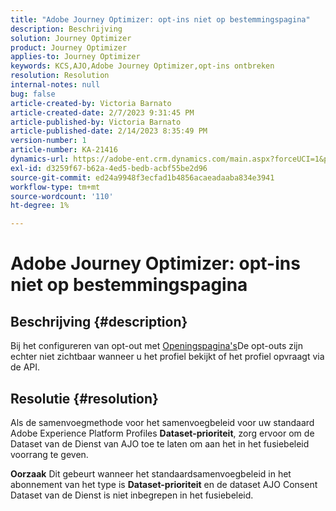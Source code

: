 ```yaml
---
title: "Adobe Journey Optimizer: opt-ins niet op bestemmingspagina"
description: Beschrijving
solution: Journey Optimizer
product: Journey Optimizer
applies-to: Journey Optimizer
keywords: KCS,AJO,Adobe Journey Optimizer,opt-ins ontbreken
resolution: Resolution
internal-notes: null
bug: false
article-created-by: Victoria Barnato
article-created-date: 2/7/2023 9:31:45 PM
article-published-by: Victoria Barnato
article-published-date: 2/14/2023 8:35:49 PM
version-number: 1
article-number: KA-21416
dynamics-url: https://adobe-ent.crm.dynamics.com/main.aspx?forceUCI=1&pagetype=entityrecord&etn=knowledgearticle&id=1b9b39cf-2ea7-ed11-aad1-6045bd0065f9
exl-id: d3259f67-b62a-4ed5-bedb-acbf55be2d96
source-git-commit: ed24a9948f3ecfad1b4856acaeadaaba834e3941
workflow-type: tm+mt
source-wordcount: '110'
ht-degree: 1%

---
```


# Adobe Journey Optimizer: opt-ins niet op bestemmingspagina

## Beschrijving {#description}

Bij het configureren van opt-out met [Openingspagina&#39;s](https://experienceleague.adobe.com/docs/journey-optimizer/using/landing-pages/lp-use-cases.html)De opt-outs zijn echter niet zichtbaar wanneer u het profiel bekijkt of het profiel opvraagt via de API.

## Resolutie {#resolution}


Als de samenvoegmethode voor het samenvoegbeleid voor uw standaard Adobe Experience Platform Profiles <b>Dataset-prioriteit</b>, zorg ervoor om de Dataset van de Dienst van AJO toe te laten om aan het in het fusiebeleid voorrang te geven.


<b>Oorzaak</b>
Dit gebeurt wanneer het standaardsamenvoegbeleid in het abonnement van het type is <b>Dataset-prioriteit</b> en de dataset AJO Consent Dataset van de Dienst is niet inbegrepen in het fusiebeleid.
